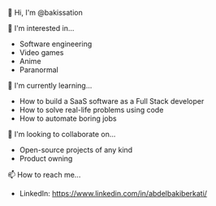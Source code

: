 👋 Hi, I'm @bakissation

👀 I'm interested in...
* Software engineering
* Video games
* Anime
* Paranormal

🌱 I'm currently learning...
* How to build a SaaS software as a Full Stack developer
* How to solve real-life problems using code
* How to automate boring jobs

💞️ I'm looking to collaborate on...
* Open-source projects of any kind
* Product owning
  

📫 How to reach me...
* LinkedIn: https://www.linkedin.com/in/abdelbakiberkati/
